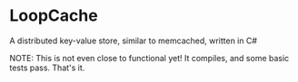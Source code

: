 LoopCache
=========

A distributed key-value store, similar to memcached, written in C#

NOTE: This is not even close to functional yet!  It compiles, and some basic tests pass.  That's it.

